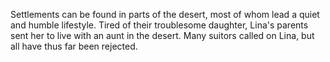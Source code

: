 Settlements can be found in parts of the desert, most of whom lead a quiet and humble lifestyle. Tired of their troublesome daughter, Lina's parents sent her to live with an aunt in the desert. Many suitors called on Lina, but all have thus far been rejected.